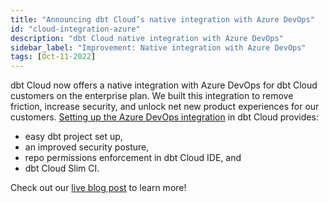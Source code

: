 ```yaml
---
title: "Announcing dbt Cloud’s native integration with Azure DevOps"
id: "cloud-integration-azure"
description: "dbt Cloud native integration with Azure DevOps"
sidebar_label: "Improvement: Native integration with Azure DevOps"
tags: [Oct-11-2022]
---
```


dbt Cloud now offers a native integration with Azure DevOps for dbt Cloud customers on the enterprise plan.  We built this integration to remove friction, increase security, and unlock net new product experiences for our customers. [Setting up the Azure DevOps integration](/docs/dbt-cloud/cloud-configuring-dbt-cloud/connecting-azure-devops) in dbt Cloud provides:
  - easy dbt project set up,
  - an improved security posture,
  - repo permissions enforcement in dbt Cloud IDE, and
  - dbt Cloud Slim CI.

Check out our [live blog post](https://www.getdbt.com/blog/dbt-cloud-integration-azure-devops/) to learn more!
